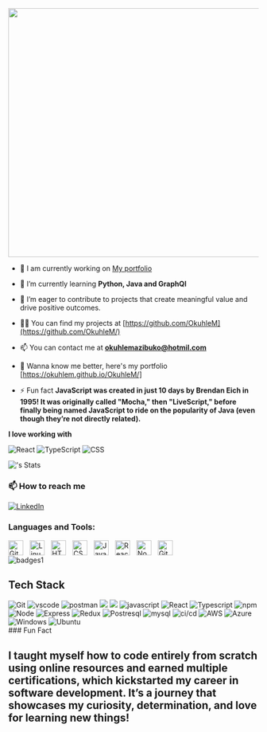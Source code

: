 <div id="header" align="center">
  <img src="https://media4.giphy.com/media/v1.Y2lkPTc5MGI3NjExZDN6MXI5NGcxbmkzbXo2cmRkMjg5b2J3OTgyNGI4aGlnZG9sNzVneSZlcD12MV9pbnRlcm5hbF9naWZfYnlfaWQmY3Q9Zw/1MSVKRopegDjYONwdF/giphy.gif" width="900" height="500"/>
</div>

- 🔭 I am currently working on [My portfolio](#)

- 🌱 I’m currently learning **Python, Java and GraphQl**

- 👯 I’m eager to contribute to projects that create meaningful value and drive positive outcomes.


- 👨‍💻 You can find my projects at [https://github.com/OkuhleM](https://github.com/OkuhleM/)

- 📫 You can contact me at **okuhlemazibuko@hotmil.com**

- 📄 Wanna know me better, here's my portfolio [https://okuhlem.github.io/OkuhleM/]

- ⚡ Fun fact **JavaScript was created in just 10 days by Brendan Eich in 1995! It was originally called "Mocha," then "LiveScript," before finally being named JavaScript to ride on the popularity of Java (even though they’re not directly related).**

**I love working with**

<div display="flex">
  <img src="https://img.shields.io/badge/react-%2320232a.svg?style=for-the-badge&logo=react&logoColor=%2361DAFB" alt="React"/>
  <img src="https://img.shields.io/badge/typescript-%23007ACC.svg?style=for-the-badge&logo=typescript&logoColor=white" alt="TypeScript"/>
  <img src="https://img.shields.io/badge/css3-%231572B6.svg?style=for-the-badge&logo=css3&logoColor=white" alt="CSS"/>
</div>

![<username>'s Stats](https://github-readme-stats.vercel.app/api?username=OkuhleM&theme=vue-dark&show_icons=true&hide_border=true&count_private=true)

### 📫 How to reach me

<div display="flex">
  <a href="https://www.linkedin.com/in/codewithbernard/](https://www.linkedin.com/in/lindokuhle-mazibuko-486420201/">
    <img src="https://img.shields.io/badge/linkedin-%230077B5.svg?style=for-the-badge&logo=linkedin&logoColor=white" alt="LinkedIn"/>
  </a>
 
</div>

<h3 align="left">Languages and Tools:</h3>

<img align="left" alt="Git" width="30px" style="padding-right:10px;" src="https://cdn.jsdelivr.net/gh/devicons/devicon/icons/git/git-original.svg" />
<img align="left" alt="Linux" width="30px" style="padding-right:10px;" src="https://cdn.jsdelivr.net/gh/devicons/devicon/icons/linux/linux-original.svg" />
<img align="left" alt="HTML" width="30px" style="padding-right:10px;" src="https://cdn.jsdelivr.net/gh/devicons/devicon/icons/html5/html5-plain.svg" />
<img align="left" alt="CSS" width="30px" style="padding-right:10px;" src="https://cdn.jsdelivr.net/gh/devicons/devicon/icons/css3/css3-plain.svg" />
<img align="left" alt="JavaScript" width="30px" style="padding-right:10px;" src="https://cdn.jsdelivr.net/gh/devicons/devicon/icons/javascript/javascript-plain.svg" />
<img align="left" alt="React" width="30px" style="padding-right:10px;" src="https://cdn.jsdelivr.net/gh/devicons/devicon/icons/react/react-original.svg" />
<img align="left" alt="NodeJS" width="30px" style="padding-right:10px;" src="https://cdn.jsdelivr.net/gh/devicons/devicon/icons/nodejs/nodejs-original.svg" />
<img align="left" alt="GitHub" width="30px" style="padding-right:10px;" src="https://cdn.jsdelivr.net/gh/devicons/devicon/icons/github/github-original.svg" />
<br />



![badges1](https://dev-to-uploads.s3.amazonaws.com/uploads/articles/6n8fc8zw8pawxveffitx.png)

## Tech Stack
<div display="flex" flexdirection="column">
<!-- [![My Skills](https://skillicons.dev/icons?i=js,html,css,wasm)](https://skillicons.dev) -->
<img src="https://raw.githubusercontent.com/marwin1991/profile-technology-icons/refs/heads/main/icons/git.png" alt="Git"/>
<img src="https://raw.githubusercontent.com/marwin1991/profile-technology-icons/refs/heads/main/icons/visual_studio_code.png" alt="vscode"/>
<img src="https://raw.githubusercontent.com/marwin1991/profile-technology-icons/refs/heads/main/icons/postman.png" alt="postman"/>
<img src="https://raw.githubusercontent.com/marwin1991/profile-technology-icons/refs/heads/main/icons/html.png" a;t="HTML" />
<img src="https://raw.githubusercontent.com/marwin1991/profile-technology-icons/refs/heads/main/icons/css.png" alt+="css" />
<img src="https://raw.githubusercontent.com/marwin1991/profile-technology-icons/refs/heads/main/icons/javascript.png" alt="javascript" />
<img src="https://raw.githubusercontent.com/marwin1991/profile-technology-icons/refs/heads/main/icons/react.png" alt="React" />
<img src="  https://raw.githubusercontent.com/marwin1991/profile-technology-icons/refs/heads/main/icons/typescript.png" alt="Typescript" />
<img src="https://raw.githubusercontent.com/marwin1991/profile-technology-icons/refs/heads/main/icons/npm.png" alt="npm">
<img src="https://raw.githubusercontent.com/marwin1991/profile-technology-icons/refs/heads/main/icons/node_js.png" alt="Node" />

<img src="https://raw.githubusercontent.com/marwin1991/profile-technology-icons/refs/heads/main/icons/express.png" alt="Express" />
<img src="https://raw.githubusercontent.com/marwin1991/profile-technology-icons/refs/heads/main/icons/redux.png" alt="Redux" />
<img src="https://raw.githubusercontent.com/marwin1991/profile-technology-icons/refs/heads/main/icons/postgresql.png" alt="Postresql" />
<img src="https://raw.githubusercontent.com/marwin1991/profile-technology-icons/refs/heads/main/icons/mysql.png" alt="mysql" />
<img src="https://raw.githubusercontent.com/marwin1991/profile-technology-icons/refs/heads/main/icons/ci_cd.png" alt="ci/cd" />
<img src="https://raw.githubusercontent.com/marwin1991/profile-technology-icons/refs/heads/main/icons/aws.png" alt="AWS" />
<img src="https://raw.githubusercontent.com/marwin1991/profile-technology-icons/refs/heads/main/icons/microsoft_azure.png" alt="Azure" />
<img src="https://raw.githubusercontent.com/marwin1991/profile-technology-icons/refs/heads/main/icons/windows.png" alt="Windows" />
<img src="https://raw.githubusercontent.com/marwin1991/profile-technology-icons/refs/heads/main/icons/ubuntu.png" alt="Ubuntu" />


</div>
### Fun Fact

<h2>I taught myself how to code entirely from scratch using online resources and earned multiple certifications, which kickstarted my career in software development. It’s a journey that showcases my curiosity, determination, and love for learning new things!</h2>
